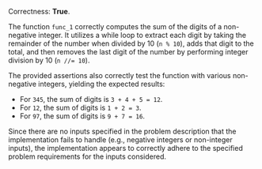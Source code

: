 Correctness: **True**.

The function `func_1` correctly computes the sum of the digits of a non-negative integer. It utilizes a while loop to extract each digit by taking the remainder of the number when divided by 10 (`n % 10`), adds that digit to the total, and then removes the last digit of the number by performing integer division by 10 (`n //= 10`). 

The provided assertions also correctly test the function with various non-negative integers, yielding the expected results:

- For `345`, the sum of digits is `3 + 4 + 5 = 12`.
- For `12`, the sum of digits is `1 + 2 = 3`.
- For `97`, the sum of digits is `9 + 7 = 16`.

Since there are no inputs specified in the problem description that the implementation fails to handle (e.g., negative integers or non-integer inputs), the implementation appears to correctly adhere to the specified problem requirements for the inputs considered.